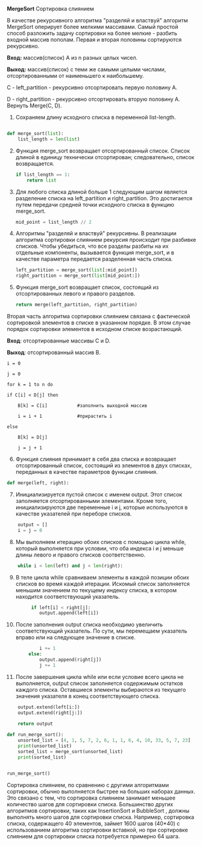 **MergeSort** Сортировка слиянием 

В качестве рекурсивного алгоритма "разделяй и властвуй" алгоритм MergeSort оперирует более мелкими массивами. Самый простой способ разложить задачу сортировки на более мелкие - разбить входной массив пополам. Первая и вторая половины сортируются рекурсивно. 

**Вход:** массив(список) A из n разных целых чисел.


**Выход:** массив(список) с теми же самыми целыми числами, отсортированными от наименьшего к наибольшему.


С - left_partition - рекурсивно отсортировать первую половину A.

D - right_partition - рекурсивно отсортировать вторую половину А.
Вернуть Merge(C, D).


1. Сохраняем длину исходного списка в переменной list-length.

```python

def merge_sort(list):
    list_length = len(list)
 ```
    
2. Функция merge_sort возвращает отсортированный список. Список длиной в единицу технически отсортирован; следовательно, список возвращается.

    
    ```python
    if list_length == 1:
        return list
    ```
    
3. Для любого списка длиной больше 1 следующим шагом является разделение списка на left_partition и right_partition. 
Это достигается путем передачи средней точки исходного списка в функцию merge_sort.

     ```python
    mid_point = list_length // 2
    ```
4. Алгоритмы "разделяй и властвуй" рекурсивны. В реализации алгоритма сортировки слиянием рекурсия происходит при разбивке списков. 
Чтобы убедиться, что все разделы разбиты на их отдельные компоненты, вызывается функция merge_sort, и в качестве параметра передается разделенная часть списка.
    ```python
    left_partition = merge_sort(list[:mid_point])
    right_partition = merge_sort(list[mid_point:])
    ```
5. Функция merge_sort возвращает список, состоящий из отсортированных левого и правого разделов.
   ```python
   return merge(left_partition, right_partition)
   ```
 Вторая часть алгоритма сортировки слиянием связана с фактической сортировкой элементов в списке в указанном порядке. 
 В этом случае порядок сортировки элементов в исходном списке возрастающий.

**Вход**: отсортированные массивы С и D.

**Выход**: отсортированный массив B.


    i = 0

    j = 0

    for k = 1 to n do
    
    if C[i] < D[j] then
        
        B[k] = C[i]           #заполнить выходной массив
        
        i = i + 1             #прирастить i
    
    else
        
        B[k] = D[j]
        
        j = j + 1
        
6. Функция слияния принимает в себя два списка и возвращает отсортированный список, состоящий из элементов в двух списках, 
переданных в качестве параметров функции слияния.
```python
def merge(left, right):
```
7. Инициализируется пустой список с именем output. Этот список заполняется отсортированными элементами. 
Кроме того, инициализируются две переменные i и j, которые используются в качестве указателей при переборе списков.
```python
    output = []
    i = j = 0
```
8. Мы выполняем итерацию обоих списков с помощью цикла while, который выполняется при условии, 
что оба индекса i и j меньше длины левого и правого списков соответственно.
```python
    while i < len(left) and j < len(right):
```
9. В теле цикла while сравниваем элементы в каждой позиции обоих списков во время каждой итерации. 
Искомый список заполняется меньшим значением по текущему индексу списка, в котором находится соответствующий указатель.
```python
         if left[i] < right[j]:
            output.append(left[i])
```
10. После заполнения output списка необходимо увеличить соответствующий указатель. 
По сути, мы перемещаем указатель вправо или на следующее значение в списке.
```python
            i += 1
        else:
            output.append(right[j])
            j += 1
```
11. После завершения цикла while или если условие всего цикла не выполняется, output список заполняется содержимым остатков каждого списка. 
Оставшиеся элементы выбираются из текущего значения указателя в конец соответствующего списка.
```python
    output.extend(left[i:])
    output.extend(right[j:])

    return output
    
def run_merge_sort():
    unsorted_list = [4, 1, 5, 7, 2, 6, 1, 1, 6, 4, 10, 33, 5, 7, 23]
    print(unsorted_list)
    sorted_list = merge_sort(unsorted_list)
    print(sorted_list)


run_merge_sort()
```
Сортировка слиянием, по сравнению с другими алгоритмами сортировки, обычно выполняется быстрее на больших наборах данных. 
Это связано с тем, что сортировка слиянием занимает меньшее количество шагов для сортировки списка. 
Большинство других алгоритмов сортировки, таких как InsertionSort и BubbleSort , должны выполнять много шагов для сортировки списка. 
Например, сортировка списка, содержащего 40 элементов, займет 1600 шагов (40*40) с использованием алгоритма сортировки вставкой, 
но при сортировке слиянием для сортировки списка потребуется примерно 64 шага.

